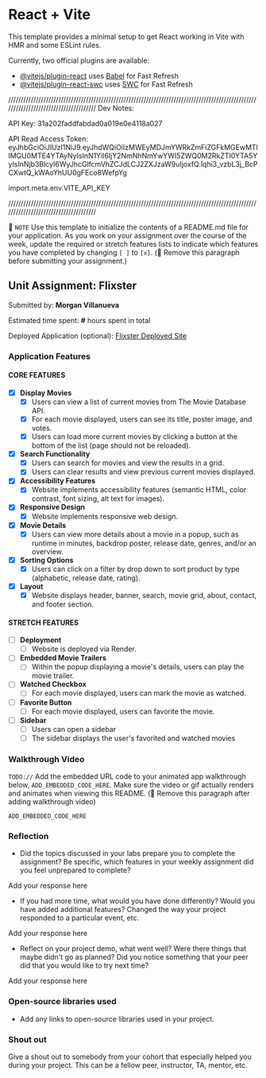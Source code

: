 # React + Vite

This template provides a minimal setup to get React working in Vite with HMR and some ESLint rules.

Currently, two official plugins are available:

- [@vitejs/plugin-react](https://github.com/vitejs/vite-plugin-react/blob/main/packages/plugin-react/README.md) uses [Babel](https://babeljs.io/) for Fast Refresh
- [@vitejs/plugin-react-swc](https://github.com/vitejs/vite-plugin-react-swc) uses [SWC](https://swc.rs/) for Fast Refresh


//////////////////////////////////////////////////////////////////////////////////////////////////////////////////////////////////////
Dev Notes:

API Key: 31a202faddfabdad0a019e0e4118a027

API Read Access Token: eyJhbGciOiJIUzI1NiJ9.eyJhdWQiOiIzMWEyMDJmYWRkZmFiZGFkMGEwMTllMGU0MTE4YTAyNyIsInN1YiI6IjY2NmNhNmYwYWI5ZWQ0M2RkZTI0YTA5YyIsInNjb3BlcyI6WyJhcGlfcmVhZCJdLCJ2ZXJzaW9uIjoxfQ.lqhi3_vzbL3j_BcPCXwtQ_kWAoYhUU0gFEco8WefpYg


import.meta.env.VITE_API_KEY





//////////////////////////////////////////////////////////////////////////////////////////////////////////////////////////////////////

📝 `NOTE` Use this template to initialize the contents of a README.md file for your application. As you work on your assignment over the course of the week, update the required or stretch features lists to indicate which features you have completed by changing `[ ]` to `[x]`. (🚫 Remove this paragraph before submitting your assignment.)

## Unit Assignment: Flixster

Submitted by: **Morgan Villanueva**

Estimated time spent: **#** hours spent in total

Deployed Application (optional): [Flixster Deployed Site](ADD_LINK_HERE)

### Application Features

#### CORE FEATURES


- [X] **Display Movies**
  - [X] Users can view a list of current movies from The Movie Database API.
  - [X] For each movie displayed, users can see its title, poster image, and votes.
  - [X] Users can load more current movies by clicking a button at the bottom of the list (page should not be reloaded).
- [X] **Search Functionality**
  - [X] Users can search for movies and view the results in a grid.
  - [X] Users can clear results and view previous current movies displayed.
- [X] **Accessibility Features**
  - [X] Website implements accessibility features (semantic HTML, color contrast, font sizing, alt text for images).
- [X] **Responsive Design**
  - [X] Website implements responsive web design.
- [X] **Movie Details**
  - [X] Users can view more details about a movie in a popup, such as runtime in minutes, backdrop poster, release date, genres, and/or an overview.
- [X] **Sorting Options**
  - [X] Users can click on a filter by drop down to sort product by type (alphabetic, release date, rating).
- [X] **Layout**
  - [X] Website displays header, banner, search, movie grid, about, contact, and footer section.

#### STRETCH FEATURES

- [ ] **Deployment**
  - [ ] Website is deployed via Render.
- [ ] **Embedded Movie Trailers**
  - [ ] Within the popup displaying a movie's details, users can play the movie trailer.
- [ ] **Watched Checkbox**
  - [ ] For each movie displayed, users can mark the movie as watched.
- [ ] **Favorite Button**
  - [ ] For each movie displayed, users can favorite the movie.
- [ ] **Sidebar**
  - [ ] Users can open a sidebar
  - [ ] The sidebar displays the user's favorited and watched movies

### Walkthrough Video

`TODO://` Add the embedded URL code to your animated app walkthrough below, `ADD_EMBEDDED_CODE_HERE`. Make sure the video or gif actually renders and animates when viewing this README. (🚫 Remove this paragraph after adding walkthrough video)

`ADD_EMBEDDED_CODE_HERE`

### Reflection

* Did the topics discussed in your labs prepare you to complete the assignment? Be specific, which features in your weekly assignment did you feel unprepared to complete?

Add your response here

* If you had more time, what would you have done differently? Would you have added additional features? Changed the way your project responded to a particular event, etc.
  
Add your response here

* Reflect on your project demo, what went well? Were there things that maybe didn't go as planned? Did you notice something that your peer did that you would like to try next time?

Add your response here

### Open-source libraries used

- Add any links to open-source libraries used in your project.

### Shout out

Give a shout out to somebody from your cohort that especially helped you during your project. This can be a fellow peer, instructor, TA, mentor, etc.